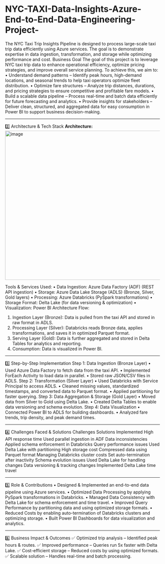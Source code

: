 # NYC-TAXI-Data-Insights-Azure-End-to-End-Data-Engineering-Project-
The NYC Taxi Trip Insights Pipeline is designed to process large-scale taxi trip data efficiently using Azure services. The goal is to demonstrate expertise in data ingestion, transformation, and storage while optimizing performance and cost.
Business Goal
The goal of this project is to leverage NYC taxi trip data to enhance operational efficiency, optimize pricing strategies, and improve overall service planning. To achieve this, we aim to:
•	Understand demand patterns – Identify peak hours, high-demand locations, and seasonal trends to help taxi operators optimize fleet distribution.
•	Optimize fare structures – Analyze trip distances, durations, and pricing strategies to ensure competitive and profitable fare models.
•	Build a scalable data pipeline – Process real-time and batch data efficiently for future forecasting and analytics.
•	Provide insights for stakeholders – Deliver clean, structured, and aggregated data for easy consumption in Power BI to support business decision-making.
________________________________________
2️⃣ Architecture & Tech Stack
**Architecture:**
<img width="823" height="484" alt="image" src="https://github.com/user-attachments/assets/74a01106-4633-4a9b-9f80-e92fb9170016" />


Tools & Services Used:
•	Data Ingestion: Azure Data Factory (ADF) (REST API ingestion)
•	Storage: Azure Data Lake Storage (ADLS) (Bronze, Silver, Gold layers)
•	Processing: Azure Databricks (PySpark transformations)
•	Storage Format: Delta Lake (for data versioning & optimization)
•	Visualization: Power BI
Architecture Flow:
1.	Ingestion Layer (Bronze): Data is pulled from the taxi API and stored in raw format in ADLS.
2.	Processing Layer (Silver): Databricks reads Bronze data, applies transformations, and saves it in optimized Parquet format.
3.	Serving Layer (Gold): Data is further aggregated and stored in Delta Tables for analytics and reporting.
4.	Consumption: Data is visualized in Power BI.
________________________________________
3️⃣ Step-by-Step Implementation
Step 1: Data Ingestion (Bronze Layer)
•	Used Azure Data Factory to fetch data from the taxi API.
•	Implemented ForEach Activity to load data in parallel.
•	Stored raw JSON/CSV files in ADLS.
Step 2: Transformation (Silver Layer)
•	Used Databricks with Service Principal to access ADLS.
•	Cleaned missing values, standardized timestamps, and converted data to Parquet format.
•	Applied partitioning for faster querying.
Step 3: Data Aggregation & Storage (Gold Layer)
•	Moved data from Silver to Gold using Delta Lake.
•	Created Delta Tables to enable data versioning and schema evolution.
Step 4: Data Visualization
•	Connected Power BI to ADLS for building dashboards.
•	Analyzed fare trends, trip density, and peak demand times.
________________________________________
4️⃣ Challenges Faced & Solutions
Challenges	Solutions Implemented
High API response time	Used parallel ingestion in ADF
Data inconsistencies	Applied schema enforcement in Databricks
Query performance issues	Used Delta Lake with partitioning
High storage cost	Compressed data using Parquet format
Managing Databricks cluster costs	Set auto-termination after inactivity
Schema evolution issues	Used Delta Lake for handling changes
Data versioning & tracking changes	Implemented Delta Lake time travel
________________________________________
5️⃣ Role & Contributions
•	Designed & Implemented an end-to-end data pipeline using Azure services.
•	Optimized Data Processing by applying PySpark transformations in Databricks.
•	Managed Data Consistency with Delta Lake for schema enforcement and time travel.
•	Improved Query Performance by partitioning data and using optimized storage formats.
•	Reduced Costs by enabling auto-termination of Databricks clusters and optimizing storage.
•	Built Power BI Dashboards for data visualization and analytics.
________________________________________
6️⃣ Business Impact & Outcomes
✅ Optimized trip analysis – Identified peak hours & routes. ✅ Improved performance – Queries run 5x faster with Delta Lake. ✅ Cost-efficient storage – Reduced costs by using optimized formats. ✅ Scalable solution – Handles real-time and batch processing.
